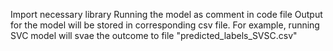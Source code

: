 Import necessary library
Running the model as comment in code file
Output for the model will be stored in corresponding csv file. For example, running SVC model will svae the outcome to file "predicted_labels_SVSC.csv"